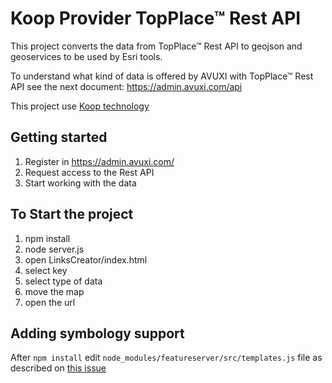 # Koop Provider TopPlace™ Rest API

This project converts the data from TopPlace™ Rest API to geojson and geoservices to be used by Esri tools.

To understand what kind of data is offered by AVUXI with TopPlace™ Rest API see the next document: https://admin.avuxi.com/api


This project use [Koop technology](https://github.com/koopjs)


## Getting started

1. Register in https://admin.avuxi.com/
1. Request access to the Rest API
1. Start working with the data

## To Start the project

1. npm install
1. node server.js
1. open LinksCreator/index.html
1. select key
1. select type of data
1. move the map
1. open the url

## Adding symbology support

After `npm install` edit `node_modules/featureserver/src/templates.js` file as described on [this issue](https://github.com/koopjs/FeatureServer/issues/80#issuecomment-425758828)
